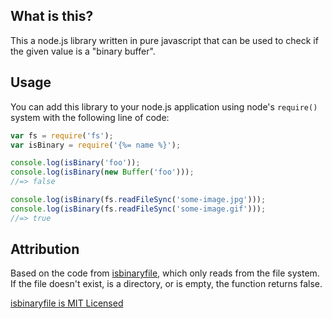 ## What is this?

This a node.js library written in pure javascript that can be used to check if the given value is a "binary buffer". 

## Usage

You can add this library to your node.js application using node's `require()` system with the following line of code:

```js
var fs = require('fs');
var isBinary = require('{%= name %}');

console.log(isBinary('foo'));             
console.log(isBinary(new Buffer('foo'))); 
//=> false

console.log(isBinary(fs.readFileSync('some-image.jpg'))); 
console.log(isBinary(fs.readFileSync('some-image.gif'))); 
//=> true
```

## Attribution

Based on the code from [isbinaryfile](https://github.com/gjtorikian/isBinaryFile), which only reads from the file system. If the file doesn't exist, is a directory, or is empty, the function returns false.

[isbinaryfile is MIT Licensed](https://github.com/gjtorikian/isBinaryFile/blob/b808cba3faa824bd3cade089743a714187af7193/LICENSE.txt)
